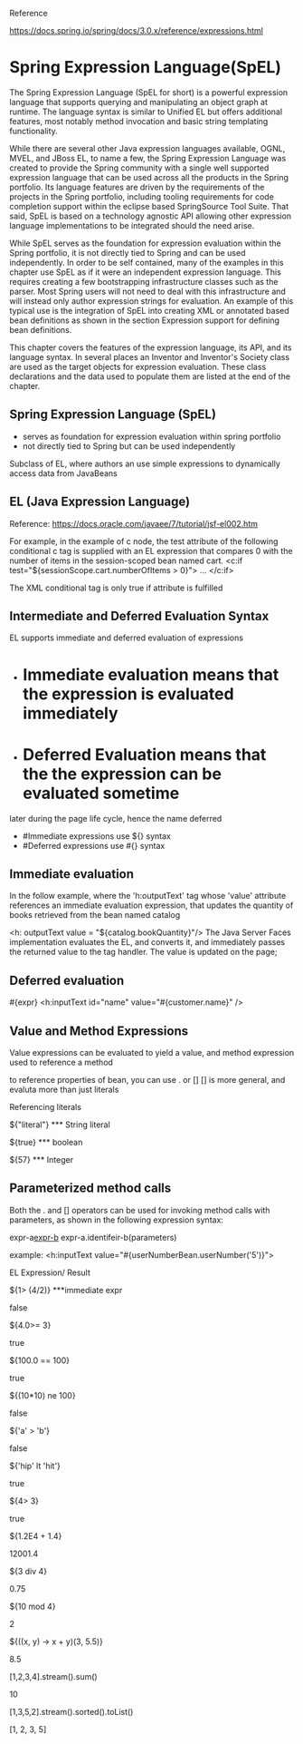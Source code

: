 Reference

https://docs.spring.io/spring/docs/3.0.x/reference/expressions.html


# Spring Expression Language(SpEL)

The Spring Expression Language (SpEL for short) is a powerful expression language that supports querying and manipulating an object graph at runtime. The language syntax is similar to Unified EL but offers additional features, most notably method invocation and basic string templating functionality.

While there are several other Java expression languages available, OGNL, MVEL, and JBoss EL, to name a few, the Spring Expression Language was created to provide the Spring community with a single well supported expression language that can be used across all the products in the Spring portfolio. Its language features are driven by the requirements of the projects in the Spring portfolio, including tooling requirements for code completion support within the eclipse based SpringSource Tool Suite. That said, SpEL is based on a technology agnostic API allowing other expression language implementations to be integrated should the need arise.

While SpEL serves as the foundation for expression evaluation within the Spring portfolio, it is not directly tied to Spring and can be used independently. In order to be self contained, many of the examples in this chapter use SpEL as if it were an independent expression language. This requires creating a few bootstrapping infrastructure classes such as the parser. Most Spring users will not need to deal with this infrastructure and will instead only author expression strings for evaluation. An example of this typical use is the integration of SpEL into creating XML or annotated based bean definitions as shown in the section Expression support for defining bean definitions.

This chapter covers the features of the expression language, its API, and its language syntax. In several places an Inventor and Inventor's Society class are used as the target objects for expression evaluation. These class declarations and the data used to populate them are listed at the end of the chapter.


## Spring Expression Language (SpEL)

- serves as foundation for expression evaluation within
spring portfolio
- not directly tied to Spring but can be used independently



Subclass of EL, where authors an use simple expressions to dynamically access
data from JavaBeans

## EL (Java Expression Language)

Reference: https://docs.oracle.com/javaee/7/tutorial/jsf-el002.htm

For example, in the example of c node, the test attribute of the following
conditional c tag is supplied with an EL expression that compares 0 with the number
of items in the session-scoped bean named cart.
<c:if test="${sessionScope.cart.numberOfItems > 0}">
  ...
</c:if>

The XML conditional tag is only true if attribute is fulfilled


## Intermediate and Deferred Evaluation Syntax
EL supports immediate and deferred evaluation of expressions
- # Immediate evaluation means that the expression is evaluated immediately
- # Deferred Evaluation means that the the expression can be evaluated sometime
later during the page life cycle, hence the name deferred

- #Immediate expressions use ${} syntax
- #Deferred expressions use #{} syntax

## Immediate evaluation
In the follow example, where the 'h:outputText' tag whose 'value' attribute references an
immediate evaluation expression, that updates the quantity of books retrieved 
from the bean named catalog

<h: outputText value = "${catalog.bookQuantity}"/>
The Java Server Faces implementation evaluates the EL, and converts it,
and immediately passes the returned value to the tag handler. The value is updated 
on the page;

## Deferred evaluation

#{expr} 
<h:inputText id="name" value="#{customer.name}" />


## Value and Method Expressions

Value expressions can be evaluated to yield a value, and method expression used to reference 
a method

to reference properties of bean, you can use . or []
[] is more general, and evaluta more than just literals

Referencing literals

${"literal"} *** String literal

${true} *** boolean

${57} *** Integer

## Parameterized method calls
Both the . and [] operators can be used for 
invoking method calls with parameters, as shown in the following expression syntax:

expr-a[expr-b](parameters)
expr-a.identifeir-b(parameters)

example:
<h:inputText value="#{userNumberBean.userNumber('5')}">


EL Expression/
Result

${1> (4/2)}  ***immediate expr

false

${4.0>= 3}

true

${100.0 == 100}

true

${(10*10) ne 100}

false

${'a' > 'b'}

false

${'hip' lt 'hit'}

true

${4> 3}

true

${1.2E4 + 1.4}

12001.4

${3 div 4}

0.75

${10 mod 4}

2

${((x, y) -> x + y)(3, 5.5)}

8.5

[1,2,3,4].stream().sum()

10

[1,3,5,2].stream().sorted().toList()

[1, 2, 3, 5]
